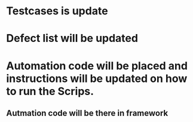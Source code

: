 # Testcases is update
# Defect list will be updated



# Automation code will be placed and instructions will be updated on how to run the Scrips.
## Autmation code will be there in framework
